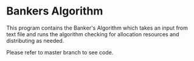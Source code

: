 # Bankers Algorithm <br>

This program contains the Banker's Algorithm which takes an input from text file and runs the algorithm checking for allocation resources and distributing as needed. 

Please refer to master branch to see code. 
